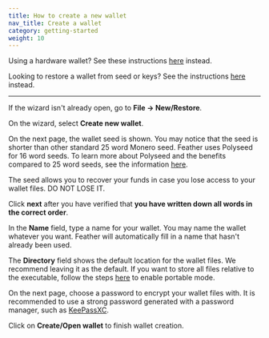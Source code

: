 ```yaml
---
title: How to create a new wallet
nav_title: Create a wallet
category: getting-started
weight: 10
---
```


Using a hardware wallet? See these instructions [here](create-wallet-hardware-device) instead.

Looking to restore a wallet from seed or keys? See the instructions [here](restore-from-seed) instead.

---

If the wizard isn't already open, go to **File → New/Restore**.

On the wizard, select **Create new wallet**.

On the next page, the wallet seed is shown. You may notice that the seed is shorter than other standard 25 word Monero seed. Feather uses Polyseed for 16 word seeds. To learn more about Polyseed and the benefits compared to 25 word seeds, see the information [here](seed-scheme).

The seed allows you to recover your funds in case you lose access to your wallet files. DO NOT LOSE IT.

Click **next** after you have verified that **you have written down all words in the correct order**.

In the **Name** field, type a name for your wallet. You may name the wallet whatever you want. Feather will automatically fill in a name that hasn't already been used.

The **Directory** field shows the default location for the wallet files. We recommend leaving it as the default. If you want to store all files relative to the executable, follow the steps [here](portable-mode) to enable portable mode.

On the next page, choose a password to encrypt your wallet files with. It is recommended to use a strong password generated with a password manager, such as [KeePassXC](https://keepassxc.org/).

Click on **Create/Open wallet** to finish wallet creation.

